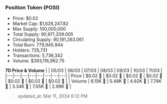 
  ### Position Token (POSI)
  - Price: $0.02
  - Market Cap: $1,626,247.82
  - Max Supply: 100,000,000
  - Total Supply: 90,971,209.005
  - Circulating Supply: 90,191,263.061
  - Total Burn: 779,945.944
  - Holders: 735,731
  - Transactions: 5,736,342
  - Volume: $393,116,962.75

  **7D Price & Volume**
  | | 05&#x2F;03 | 06&#x2F;03 | 07&#x2F;03 | 08&#x2F;03 | 09&#x2F;03 | 10&#x2F;03 | 11&#x2F;03 |
  |---|---|---|---|---|---|---|---|
  | Price | $0.02 🔻 | $0.02 🚀 | $0.02 🚀 | $0.02 🚀 | $0.02 🚀 | $0.02 🚀 | $0.02 🔻 |
  | Volume | 8.15K 🔻 | 5.48K 🔻 | 4.92K 🔻 | 7.74K 🚀 | 3.34K 🔻 | 7.05K 🚀 | 2.99K 🔻 |

  > updated_at: Mar 11, 2024 6:12 PM
